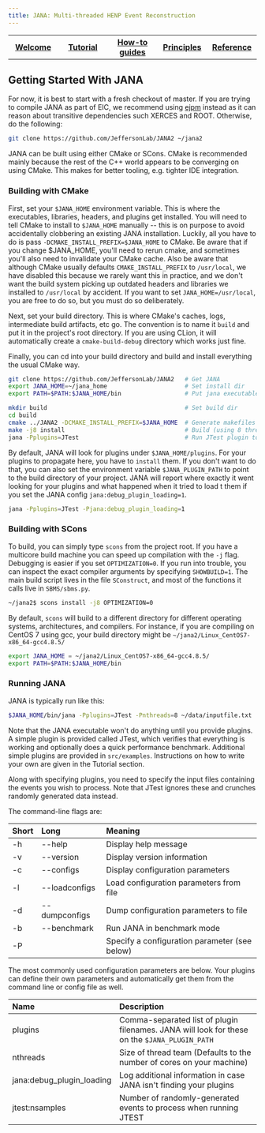 ```yaml
---
title: JANA: Multi-threaded HENP Event Reconstruction
---
```


<center>
<table border="0" width="100%" align="center">
<TH width="20%"><A href="index.html">Welcome</A></TH>
<TH width="20%"><A href="Tutorial.html">Tutorial</A></TH>
<TH width="20%"><A href="Howto.html">How-to guides</A></TH>
<TH width="20%"><A href="Explanation.html">Principles</A></TH>
<TH width="20%"><A href="Reference.html">Reference</A></TH>
</table>
</center>

## Getting Started With JANA

For now, it is best to start with a fresh checkout of master. If you are trying to compile JANA as part of EIC,
we recommend using [ejpm](https://gitlab.com/eic/ejpm) instead as it can reason about transitive dependencies
such XERCES and ROOT. Otherwise, do the following:

~~~ bash
git clone https://github.com/JeffersonLab/JANA2 ~/jana2
~~~

JANA can be built using either CMake or SCons. CMake is recommended mainly because the rest of the C++ world
appears to be converging on using CMake. This makes for better tooling, e.g. tighter IDE integration.

### Building with CMake

First, set your `$JANA_HOME` environment variable. This is where the executables, libraries, headers, and plugins
get installed. You will need to tell CMake to install to `$JANA_HOME` manually -- this is on purpose to avoid accidentally
clobbering an existing JANA installation. Luckily, all you have to do is pass `-DCMAKE_INSTALL_PREFIX=$JANA_HOME`
to CMake. Be aware that if you change $JANA_HOME, you'll need to rerun cmake, and sometimes you'll also need to invalidate your CMake cache. 
Also be aware that although CMake usually defaults `CMAKE_INSTALL_PREFIX` to `/usr/local`, we have disabled this because 
we rarely want this in practice, and we don't want the build system picking up outdated headers and libraries we installed to `/usr/local` by accident. 
If you want to set `JANA_HOME=/usr/local`, you are free to do so, but you must do so deliberately.

Next, set your build directory. This is where CMake's caches, logs, intermediate build artifacts, etc go. The convention
is to name it `build` and put it in the project's root directory. If you are using CLion, it will automatically create 
a `cmake-build-debug` directory which works just fine. 

Finally, you can cd into your build directory and build and install everything the usual CMake way.

~~~ bash
git clone https://github.com/JeffersonLab/JANA2   # Get JANA
export JANA_HOME=~/jana_home                      # Set install dir
export PATH=$PATH:$JANA_HOME/bin                  # Put jana executable on path

mkdir build                                       # Set build dir
cd build
cmake ../JANA2 -DCMAKE_INSTALL_PREFIX=$JANA_HOME  # Generate makefiles
make -j8 install                                  # Build (using 8 threads) and install
jana -Pplugins=JTest                              # Run JTest plugin to verify successful install

~~~

By default, JANA will look for plugins under `$JANA_HOME/plugins`. For your plugins to propagate here, you have to `install`
them. If you don't want to do that, you can also set the environment variable `$JANA_PLUGIN_PATH` to point to the build
directory of your project. JANA will report where exactly it went looking for your plugins and what happened when it tried
to load t them if you set the JANA config `jana:debug_plugin_loading=1`.

~~~ bash
jana -Pplugins=JTest -Pjana:debug_plugin_loading=1
~~~


### Building with SCons

To build, you can simply type `scons` from the project root. If you have a multicore
build machine you can speed up compilation with the `-j` flag. Debugging is easier if you set `OPTIMIZATION=0`.
If you run into trouble, you can inspect the exact compiler arguments by specifying `SHOWBUILD=1`.
The main build script lives in the file `SConstruct`, and most of the functions it calls live in `SBMS/sbms.py`.

~~~ bash
~/jana2$ scons install -j8 OPTIMIZATION=0
~~~

By default, `scons` will build to a different directory for different operating systems, architectures, and
compilers. For instance, if you are compiling on CentOS 7 using gcc, your build directory might
be `~/jana2/Linux_CentOS7-x86_64-gcc4.8.5/`


~~~ bash
export JANA_HOME = ~/jana2/Linux_CentOS7-x86_64-gcc4.8.5/
export PATH=$PATH:$JANA_HOME/bin
~~~

### Running JANA

JANA is typically run like this:

~~~ bash
$JANA_HOME/bin/jana -Pplugins=JTest -Pnthreads=8 ~/data/inputfile.txt
~~~

Note that the JANA executable won't do anything until you provide plugins.
A simple plugin is provided called JTest, which verifies that everything is working and optionally does a quick
performance benchmark. Additional simple plugins are provided in `src/examples`. Instructions on how to write your
own are given in the Tutorial section.

Along with specifying plugins, you need to specify the input files containing the events you wish to process.
Note that JTest ignores these and crunches randomly generated data instead.


The command-line flags are:

| Short | Long | Meaning  |
|:------|:-----|:---------|
| -h    | --help               | Display help message |
| -v    | --version            | Display version information |
| -c    | --configs            | Display configuration parameters |
| -l    | --loadconfigs <file> | Load configuration parameters from file |
| -d    | --dumpconfigs <file> | Dump configuration parameters to file |
| -b    | --benchmark          | Run JANA in benchmark mode |
| -P    |                      | Specify a configuration parameter (see below) |



The most commonly used configuration parameters are below. Your plugins can define their own parameters
and automatically get them from the command line or config file as well.


| Name | Description |
|:-----|:------------|
plugins                   | Comma-separated list of plugin filenames. JANA will look for these on the `$JANA_PLUGIN_PATH`
nthreads                  | Size of thread team (Defaults to the number of cores on your machine)
jana:debug_plugin_loading | Log additional information in case JANA isn't finding your plugins
jtest:nsamples            | Number of randomly-generated events to process when running JTEST

